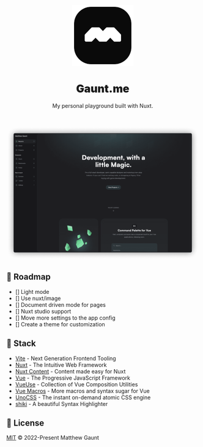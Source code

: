 <p align="center">
  <a href="https://gaunt.me" target="_blank" rel="noopener noreferrer">
    <img width="160" height="160" src="./public/meta/mask-icon.svg" alt="Website logo">
  </a>
</p>

<h1 align="center" style="font-weight: 900">Gaunt.me</h1>

<p align="center">
  My personal playground built with Nuxt.
</p>

<br/>

<p align="center">
  <a href="https://gaunt.me/" target="_blank" rel="noopener noreferrer" >
    <img src=".github/assets/screenshot.png" alt="Website screenshot" width="600" height="auto">
  </a>
</p>

## 📍 Roadmap

- [] Light mode
- [] Use nuxt/image
- [] Document driven mode for pages
- [] Nuxt studio support
- [] Move more settings to the app config
- [] Create a theme for customization

## 🦄 Stack

- [Vite](https://vitejs.dev/) - Next Generation Frontend Tooling
- [Nuxt](https://nuxt.com/) - The Intuitive Web Framework
- [Nuxt Content](https://content.nuxtjs.org/) - Content made easy for Nuxt
- [Vue](https://vuejs.org/) - The Progressive JavaScript Framework
- [VueUse](https://vueuse.org/) - Collection of Vue Composition Utilities
- [Vue Macros](https://vue-macros.sxzz.moe/) - More macros and syntax sugar for Vue
- [UnoCSS](https://uno.antfu.me/) - The instant on-demand atomic CSS engine
- [shiki](https://shiki.matsu.io/) - A beautiful Syntax Highlighter

## 📄 License

[MIT](./LICENSE) &copy; 2022-Present Matthew Gaunt